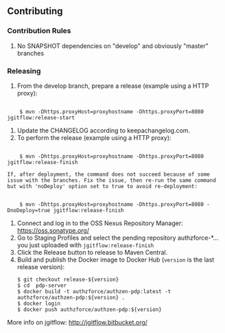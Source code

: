 ## Contributing
### Contribution Rules
1. No SNAPSHOT dependencies on "develop" and obviously "master" branches

### Releasing
1. From the develop branch, prepare a release (example using a HTTP proxy):
<pre><code>
    $ mvn -Dhttps.proxyHost=proxyhostname -Dhttps.proxyPort=8080 jgitflow:release-start
</code></pre>
1. Update the CHANGELOG according to keepachangelog.com.
1. To perform the release (example using a HTTP proxy):
<pre><code>
    $ mvn -Dhttps.proxyHost=proxyhostname -Dhttps.proxyPort=8080 jgitflow:release-finish
</code></pre>
    If, after deployment, the command does not succeed because of some issue with the branches. Fix the issue, then re-run the same command but with 'noDeploy' option set to true to avoid re-deployment:
<pre><code>
    $ mvn -Dhttps.proxyHost=proxyhostname -Dhttps.proxyPort=8080 -DnoDeploy=true jgitflow:release-finish
</code></pre>
1. Connect and log in to the OSS Nexus Repository Manager: https://oss.sonatype.org/
1. Go to Staging Profiles and select the pending repository authzforce-*... you just uploaded with `jgitflow:release-finish`
1. Click the Release button to release to Maven Central.
1. Build and publish the Docker image to Docker Hub (`version` is the last release version):
   ```shell
   $ git checkout release-${version} 
   $ cd  pdp-server
   $ docker build -t authzforce/authzen-pdp:latest -t authzforce/authzen-pdp:${version} .
   $ docker login
   $ docker push authzforce/authzen-pdp:${version}
   ```

More info on jgitflow: http://jgitflow.bitbucket.org/
